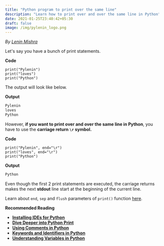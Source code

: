 ```yaml
---
title: "Python program to print over the same line"
description: "Learn how to print over and over the same line in Python"
date: 2021-01-25T23:40:42+05:30
draft: false
image: /img/pylenin_logo.png
---
```

<div class="sharethis-inline-follow-buttons"></div>

*By [Lenin Mishra](https://www.pylenin.com/authors/#lenin-mishra)*

Let's say you have a bunch of print statements.

**Code**

```python3
print("Pylenin")
print("loves")
print("Python")
```
The output will look like below.

**Output**

```bash
Pylenin
loves
Python
```

However, **if you want to print over and over the same line in Python**, you have to use the **carriage return `\r` symbol.**

**Code**

```python3
print("Pylenin", end="\r")
print("loves", end="\r")
print("Python")
```

**Output**

```bash
Python
```

Even though the first 2 print statements are executed, the carriage returns makes the next **stdout** line start at the beginning of the current line.

Learn about `end`, `sep` and `flush` parameters of `print()` function [here](https://www.pylenin.com/blogs/python-print/).

**Recommended Reading**

* **[Installing IDEs for Python](https://www.pylenin.com/tags/python-ide/)**
* **[Dive Deeper into Python Print](https://www.pylenin.com/blogs/python-print/)**
* **[Using Comments in Python](https://www.pylenin.com/blogs/python-comments/)**
* **[Keywords and Identifiers in Python](https://www.pylenin.com/blogs/keywords-identifiers/)**
* **[Understanding Variables in Python](https://www.pylenin.com/blogs/python-variables/)**
